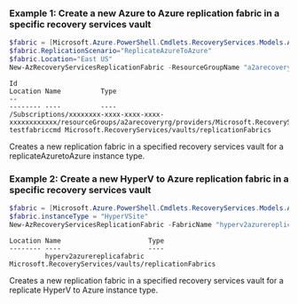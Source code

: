 ### Example 1: Create a new Azure to Azure replication fabric in a specific recovery services vault
```powershell
$fabric = [Microsoft.Azure.PowerShell.Cmdlets.RecoveryServices.Models.Api20230201.AzureFabricCreationInput]::new()
$fabric.ReplicationScenario="ReplicateAzureToAzure"
$fabric.Location="East US"
New-AzRecoveryServicesReplicationFabric -ResourceGroupName "a2arecoveryrg" -ResourceName "a2arecoveryvault" -FabricName "demofabric" -ProviderDetail $fabric
```

```output
Id                                                                                                                                                                             Location Name          Type
--                                                                                                                                                                             -------- ----          ----
/Subscriptions/xxxxxxxx-xxxx-xxxx-xxxx-xxxxxxxxxxxx/resourceGroups/a2arecoveryrg/providers/Microsoft.RecoveryServices/vaults/a2arecoveryvault/replicationFabrics/testfabriccmd          testfabriccmd Microsoft.RecoveryServices/vaults/replicationFabrics
```

Creates a new replication fabric in a specified recovery services vault for a replicateAzuretoAzure instance type.

### Example 2: Create a new HyperV to Azure replication fabric in a specific recovery services vault
```powershell
$fabric = [Microsoft.Azure.PowerShell.Cmdlets.RecoveryServices.Models.Api20230201.FabricSpecificCreationInput]::new()
$fabric.instanceType = "HyperVSite"
New-AzRecoveryServicesReplicationFabric -FabricName "hyperv2azurereplicafabric" -ResourceGroupName "ASRTesting" -ResourceName "HyperV2AzureVault" -CustomDetail $fabric
```

```output
Location Name                      Type
-------- ----                      ----
         hyperv2azurereplicafabric Microsoft.RecoveryServices/vaults/replicationFabrics
```

Creates a new replication fabric in a specified recovery services vault for a replicate HyperV to Azure instance type.